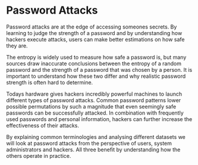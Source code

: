 # Password Attacks

Password attacks are at the edge of accessing someones secrets. By learning to
judge the strength of a password and by understanding how hackers execute
attacks, users can make better estimations on how safe they are.

The entropy is widely used to measure how safe a password is, but many
sources draw inaccurate conclusions between the entropy of a random password
and the strength of a password that was chosen by a person. It is
important to understand how these two differ and why realistic password
strength is often hard to determine.

Todays hardware gives hackers incredibly powerful machines to launch different
types of password attacks. Common password patterns lower possible
permutations by such a magnitude that even seemingly safe passwords can
be successfully attacked. In combination with frequently used passwords and
personal information, hackers can further increase the effectiveness of their
attacks.

By explaining common terminologies and analysing different datasets we will
look at password attacks from the perspective of users, system administrators
and hackers. All three benefit by understanding how the others operate in
practice.

